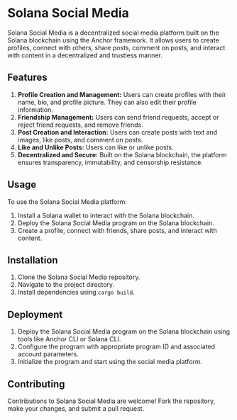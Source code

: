 # Solana Social Media

Solana Social Media is a decentralized social media platform built on the Solana blockchain using the Anchor framework. It allows users to create profiles, connect with others, share posts, comment on posts, and interact with content in a decentralized and trustless manner.

## Features

1. **Profile Creation and Management:** Users can create profiles with their name, bio, and profile picture. They can also edit their profile information.
2. **Friendship Management:** Users can send friend requests, accept or reject friend requests, and remove friends.
3. **Post Creation and Interaction:** Users can create posts with text and images, like posts, and comment on posts.
4. **Like and Unlike Posts:** Users can like or unlike posts.
5. **Decentralized and Secure:** Built on the Solana blockchain, the platform ensures transparency, immutability, and censorship resistance.

## Usage

To use the Solana Social Media platform:

1. Install a Solana wallet to interact with the Solana blockchain.
2. Deploy the Solana Social Media program on the Solana blockchain.
3. Create a profile, connect with friends, share posts, and interact with content.

## Installation

1. Clone the Solana Social Media repository.
2. Navigate to the project directory.
3. Install dependencies using `cargo build`.

## Deployment

1. Deploy the Solana Social Media program on the Solana blockchain using tools like Anchor CLI or Solana CLI.
2. Configure the program with appropriate program ID and associated account parameters.
3. Initialize the program and start using the social media platform.

## Contributing

Contributions to Solana Social Media are welcome! Fork the repository, make your changes, and submit a pull request.



